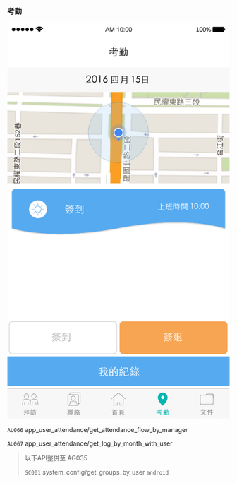 ### 考勤

![](/圖/考勤.png)

`AU066` app\_user\_attendance/get\_attendance\_flow\_by\_manager

`AU067` app\_user\_attendance/get\_log\_by\_month\_with\_user

> 以下API整併至 AG035
>
> `SC001` system\_config/get\_groups\_by\_user `android`



